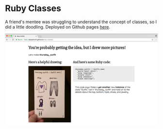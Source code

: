 # Ruby Classes
A friend's mentee was struggling to understand the concept of classes, so I did a little doodling.
Deployed on Github pages [here](https://alyssahursh.github.io/ruby-classes/).

![Sample of lesson](/Ruby_classes.png?raw=true "Sample of lesson")
